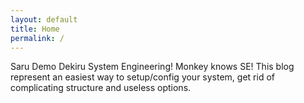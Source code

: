 ```yaml
---
layout: default
title: Home
permalink: /
---
```


Saru Demo Dekiru System Engineering! Monkey knows SE!
This blog represent an easiest way to setup/config your system,
get rid of complicating structure and useless options.
